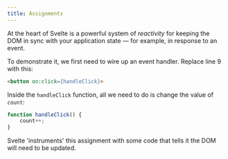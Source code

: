 ```yaml
---
title: Assignments
---
```


At the heart of Svelte is a powerful system of *reactivity* for keeping the DOM in sync with your application state — for example, in response to an event.

To demonstrate it, we first need to wire up an event handler. Replace line 9 with this:

```html
<button on:click={handleClick}>
```

Inside the `handleClick` function, all we need to do is change the value of `count`:

```js
function handleClick() {
	count++;
}
```

Svelte 'instruments' this assignment with some code that tells it the DOM will need to be updated.
